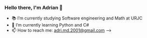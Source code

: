 ### Hello there, I'm Adrian 👋

- 📚 I’m currently studying Software engineering and Math at URJC
- 🌱 I’m currently learning Python and C#
- 📫 How to reach me: adri.md.2001@gmail.com
-->
